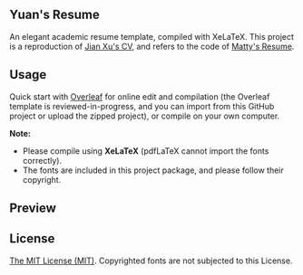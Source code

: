 ## Yuan's Resume

An elegant academic resume template, compiled with XeLaTeX. This project is a reproduction of  [Jian Xu's CV](http://www.jianxu.net/en/files/JianXu_CV.pdf), and refers to the code of [Matty's Resume](https://github.com/mattyHerzig/mattys_resume).

## Usage

Quick start with [Overleaf](https://www.overleaf.com/) for online edit and compilation (the Overleaf template is reviewed-in-progress, and you can import from this GitHub project or upload the zipped project), or compile on your own computer.

**Note:** 

- Please compile using **XeLaTeX** (pdfLaTeX cannot import the fonts correctly).
- The fonts are included in this project package, and please follow their copyright.

## Preview



## License

[The MIT License (MIT)](http://opensource.org/licenses/MIT). Copyrighted fonts are not subjected to this License.
